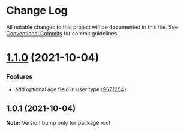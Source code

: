 # Change Log

All notable changes to this project will be documented in this file.
See [Conventional Commits](https://conventionalcommits.org) for commit guidelines.

# [1.1.0](https://github.com/olafsulich/monorepo-lerna-yarn-workspaces-typescript/compare/v1.0.1...v1.1.0) (2021-10-04)


### Features

* add optional age field in user type ([9671254](https://github.com/olafsulich/monorepo-lerna-yarn-workspaces-typescript/commit/96712547ad16454274f4f668900b928fd8941384))





## 1.0.1 (2021-10-04)

**Note:** Version bump only for package root
